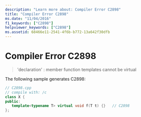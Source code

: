 ```yaml
---
description: "Learn more about: Compiler Error C2898"
title: "Compiler Error C2898"
ms.date: "11/04/2016"
f1_keywords: ["C2898"]
helpviewer_keywords: ["C2898"]
ms.assetid: 68466e11-2541-4f6b-b772-13a642f30dfb
---
```

# Compiler Error C2898

> 'declaration' : member function templates cannot be virtual

The following sample generates C2898:

```cpp
// C2898.cpp
// compile with: /c
class X {
public:
   template<typename T> virtual void f(T t) {}   // C2898
};
```
